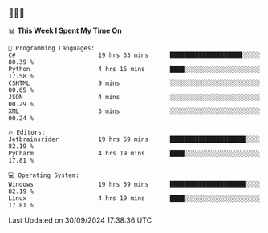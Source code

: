 ### 👋👋👋
<!--START_SECTION:waka-->
📊 **This Week I Spent My Time On** 

```text
💬 Programming Languages: 
C#                       19 hrs 33 mins      ████████████████████░░░░░   80.39 % 
Python                   4 hrs 16 mins       ████░░░░░░░░░░░░░░░░░░░░░   17.58 % 
CSHTML                   9 mins              ░░░░░░░░░░░░░░░░░░░░░░░░░   00.65 % 
JSON                     4 mins              ░░░░░░░░░░░░░░░░░░░░░░░░░   00.29 % 
XML                      3 mins              ░░░░░░░░░░░░░░░░░░░░░░░░░   00.24 % 

🔥 Editors: 
Jetbrainsrider           19 hrs 59 mins      █████████████████████░░░░   82.19 % 
PyCharm                  4 hrs 19 mins       ████░░░░░░░░░░░░░░░░░░░░░   17.81 % 

💻 Operating System: 
Windows                  19 hrs 59 mins      █████████████████████░░░░   82.19 % 
Linux                    4 hrs 19 mins       ████░░░░░░░░░░░░░░░░░░░░░   17.81 % 
```


 Last Updated on 30/09/2024 17:38:36 UTC
<!--END_SECTION:waka-->
